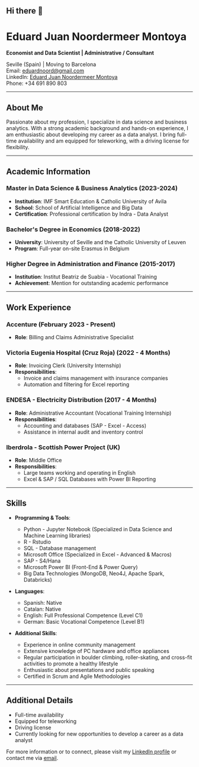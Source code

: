 ## Hi there 👋

# Eduard Juan Noordermeer Montoya

**Economist and Data Scientist | Administrative / Consultant**

Seville (Spain) | Moving to Barcelona  
Email: [eduardnoord@gmail.com](mailto:eduardnoord@gmail.com)  
LinkedIn: [Eduard Juan Noordermeer Montoya](https://www.linkedin.com/in/eduard-juan-noordermeer-montoya-513179107/)  
Phone: +34 691 890 803  

---

## About Me

Passionate about my profession, I specialize in data science and business analytics. With a strong academic background and hands-on experience, I am enthusiastic about developing my career as a data analyst. I bring full-time availability and am equipped for teleworking, with a driving license for flexibility.

---

## Academic Information

### Master in Data Science & Business Analytics (2023-2024)
- **Institution**: IMF Smart Education & Catholic University of Avila
- **School**: School of Artificial Intelligence and Big Data
- **Certification**: Professional certification by Indra - Data Analyst

### Bachelor's Degree in Economics (2018-2022)
- **University**: University of Seville and the Catholic University of Leuven
- **Program**: Full-year on-site Erasmus in Belgium

### Higher Degree in Administration and Finance (2015-2017)
- **Institution**: Institut Beatriz de Suabia - Vocational Training
- **Achievement**: Mention for outstanding academic performance

---

## Work Experience

### Accenture (February 2023 - Present)
- **Role**: Billing and Claims Administrative Specialist

### Victoria Eugenia Hospital (Cruz Roja) (2022 - 4 Months)
- **Role**: Invoicing Clerk (University Internship)
- **Responsibilities**:
  - Invoice and claims management with insurance companies
  - Automation and filtering for Excel reporting

### ENDESA - Electricity Distribution (2017 - 4 Months)
- **Role**: Administrative Accountant (Vocational Training Internship)
- **Responsibilities**:
  - Accounting and databases (SAP - Excel - Access)
  - Assistance in internal audit and inventory control

### Iberdrola - Scottish Power Project (UK)
- **Role**: Middle Office
- **Responsibilities**:
  - Large teams working and operating in English
  - Excel & SAP / SQL Databases with Power BI Reporting

---

## Skills

- **Programming & Tools**:
  - Python - Jupyter Notebook (Specialized in Data Science and Machine Learning libraries)
  - R - Rstudio
  - SQL - Database management
  - Microsoft Office (Specialized in Excel - Advanced & Macros)
  - SAP - S4/Hana
  - Microsoft Power BI (Front-End & Power Query)
  - Big Data Technologies (MongoDB, Neo4J, Apache Spark, Databricks)

- **Languages**:
  - Spanish: Native
  - Catalan: Native
  - English: Full Professional Competence (Level C1)
  - German: Basic Vocational Competence (Level B1)

- **Additional Skills**:
  - Experience in online community management
  - Extensive knowledge of PC hardware and office appliances
  - Regular participation in boulder climbing, roller-skating, and cross-fit activities to promote a healthy lifestyle
  - Enthusiastic about presentations and public speaking
  - Certified in Scrum and Agile Methodologies

---

## Additional Details

- Full-time availability
- Equipped for teleworking
- Driving license
- Currently looking for new opportunities to develop a career as a data analyst

For more information or to connect, please visit my [LinkedIn profile](https://www.linkedin.com/in/eduard-juan-noordermeer-montoya-513179107/) or contact me via [email](mailto:eduardnoord@gmail.com).

<!--
**EduardNoord/EduardNoord** is a ✨ _special_ ✨ repository because its `README.md` (this file) appears on your GitHub profile.

Here are some ideas to get you started:

- 🔭 I’m currently working on ...
- 🌱 I’m currently learning ...
- 👯 I’m looking to collaborate on ...
- 🤔 I’m looking for help with ...
- 💬 Ask me about ...
- 📫 How to reach me: ...
- 😄 Pronouns: ...
- ⚡ Fun fact: ...
-->
